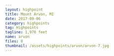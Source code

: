 ```yaml
---
layout: highpoint
title: Mount Arvon, MI
date: 2017-09-06
category: highpoints
tag: Highpoints
tagline: 1,978 feet
name: arvon
files: 8
thumbnail: /assets/highpoints/arvon/arvon-7.jpg
---
```

